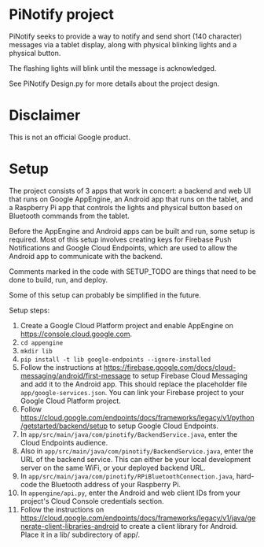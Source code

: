 # PiNotify project

PiNotify seeks to provide a way to notify and send short (140 character) messages via a tablet
display, along with physical blinking lights and a physical button.

The flashing lights will blink until the message is acknowledged.

See PiNotify Design.py for more details about the project design.

# Disclaimer

This is not an official Google product.

# Setup

The project consists of 3 apps that work in concert: a backend and web UI that runs on Google
AppEngine, an Android app that runs on the tablet, and a Raspberry Pi app that controls the lights
and physical button based on Bluetooth commands from the tablet.

Before the AppEngine and Android apps can be built and run, some setup is required. Most of this
setup involves creating keys for Firebase Push Notifications and Google Cloud Endpoints, which are
used to allow the Android app to communicate with the backend.

Comments marked in the code with SETUP_TODO are things that need to be done to build, run, and
deploy.

Some of this setup can probably be simplified in the future.

Setup steps:
1. Create a Google Cloud Platform project and enable AppEngine on https://console.cloud.google.com.
1. `cd appengine`
1. `mkdir lib`
1. `pip install -t lib google-endpoints --ignore-installed`
1. Follow the instructions at https://firebase.google.com/docs/cloud-messaging/android/first-message
   to setup Firebase Cloud Messaging and add it to the Android app. This should replace the
   placeholder file `app/google-services.json`. You can link your Firebase project to your Google
   Cloud Platform project. 
1. Follow
   https://cloud.google.com/endpoints/docs/frameworks/legacy/v1/python/getstarted/backend/setup to
   setup Google Cloud Endpoints. 
1. In `app/src/main/java/com/pinotify/BackendService.java`, enter the Cloud Endpoints audience.
1. Also in `app/src/main/java/com/pinotify/BackendService.java`, enter the URL of the backend
   service. This can either be your local development server on the same WiFi, or your deployed
   backend URL.
1. In `app/src/main/java/com/pinotify/RPiBluetoothConnection.java`, hard-code the Bluetooth address
   of your Raspberry Pi. 
1. In `appengine/api.py`, enter the Android and web client IDs from your project's Cloud Console
   credentials section.
1. Follow the instructions on
   https://cloud.google.com/endpoints/docs/frameworks/legacy/v1/java/generate-client-libraries-android
   to create a client library for Android. Place it in a lib/ subdirectory of
   app/.
